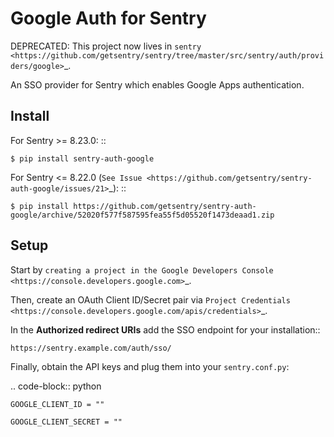 Google Auth for Sentry
======================

DEPRECATED: This project now lives in `sentry <https://github.com/getsentry/sentry/tree/master/src/sentry/auth/providers/google>`_.

An SSO provider for Sentry which enables Google Apps authentication.

Install
-------

For Sentry >= 8.23.0:
::

    $ pip install sentry-auth-google
    
For Sentry <= 8.22.0 (`See Issue <https://github.com/getsentry/sentry-auth-google/issues/21>`_):
::

    $ pip install https://github.com/getsentry/sentry-auth-google/archive/52020f577f587595fea55f5d05520f1473deaad1.zip

Setup
-----

Start by `creating a project in the Google Developers Console <https://console.developers.google.com>`_.

Then, create an OAuth Client ID/Secret pair via `Project Credentials <https://console.developers.google.com/apis/credentials>`_.

In the **Authorized redirect URIs** add the SSO endpoint for your installation::

    https://sentry.example.com/auth/sso/

Finally, obtain the API keys and plug them into your ``sentry.conf.py``:

.. code-block:: python

    GOOGLE_CLIENT_ID = ""

    GOOGLE_CLIENT_SECRET = ""

